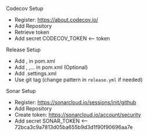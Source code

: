Codecov Setup
-   Register: https://about.codecov.io/
-   Add Repository
-   Retrieve token
-   Add secret CODECOV_TOKEN <-- token

Release Setup
-   Add <license>, <distributionManagement> in pom.xml
-   Add <developers>, <organization>,... in pom.xml (Optional)
-   Add .settings.xml
-   Use git tag (change pattern in `release.yml` if needed)

Sonar Setup
-   Register: https://sonarcloud.io/sessions/init/github
-   Add Repository
-   Create token: https://sonarcloud.io/account/security
-   Add secret SONAR_TOKEN <-- 72bca3c9a7813d05ba655b9d3d1f90f90696aa7e
